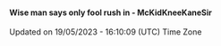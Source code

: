#### Wise man says only fool rush in - McKidKneeKaneSir
Updated on 19/05/2023 - 16:10:09 (UTC) Time Zone

